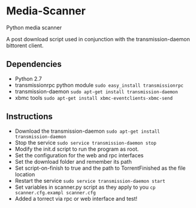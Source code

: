 Media-Scanner
=============

Python media scanner

A post download script used in conjunction with the transmission-daemon bittorent client.

<h2>Dependencies</h2>
<ul>
  <li>Python 2.7</li>
  <li>transmissionrpc python module
    <code>sudo easy_install transmissionrpc</code>
  </li>
  <li>transmission-daemon
    <code>sudo apt-get install transmission-daemon</code>
  </li>
  <li>xbmc tools
    <code>sudo apt-get install xbmc-eventclients-xbmc-send</code>
  </li>
</ul>

<h2>Instructions</h2>
<ul>
  <li>Download the transmission-daemon <code>sudo apt-get install transmission-daemon</code></li>
  <li>Stop the service <code>sudo service transmission-daemon stop</code></li>
  <li>Modify the init.d script to run the program as root.</li>
  <li>Set the configuration for the web and rpc interfaces</li>
  <li>Set the download folder and remember its path</li>
  <li>Set script-on-finish to true and the path to TorrentFinished as the file location</li>
  <li>Restart the service <code>sudo service transmission-daemon start</code></li>
  <li>Set variables in scanner.py script as they apply to you <code>cp scanner.cfg.exampl scanner.cfg</code></li>
  <li>Added a torrect via rpc or web interface and test!</li>
</ul>
  
